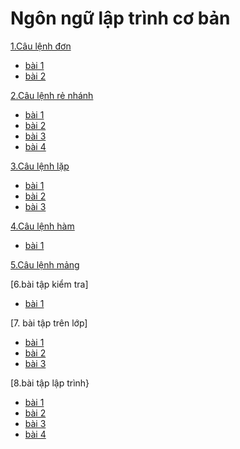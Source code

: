 # Ngôn ngữ lập trình cơ bản
[1.Câu lệnh đơn](https://hoctructuyencntt.github.io/NNLT/Bai02.html)
- [bài 1](https://www.jdoodle.com/iembed/v0/BqW)
- [bài 2](https://www.jdoodle.com/ia/BZe)

 [2.Câu lệnh rẻ nhánh](https://hoctructuyencntt.github.io/NNLT/Bai03.html)

- [bài 1](https://www.jdoodle.com/iembed/v0/Bu5)
- [bài 2](https://www.jdoodle.com/iembed/v0/Bu7)
- [bài 3](https://www.jdoodle.com/iembed/v0/Bu8)
- [bài 4](https://www.jdoodle.com/iembed/v0/Bu9)

[3.Câu lệnh lặp](https://hoctructuyencntt.github.io/NNLT/Bai04.html)

- [bài 1](https://www.jdoodle.com/ia/C1g)
- [bài 2](https://www.jdoodle.com/ia/C1j)
- [bài 3](https://www.jdoodle.com/iembed/v0/BAc)

[4.Câu lệnh hàm](https://hoctructuyencntt.github.io/NNLT/Bai05.html)

- [bài 1](https://www.jdoodle.com/ia/C1m)

[5.Câu lệnh mảng](https://hoctructuyencntt.github.io/NNLT/Bai06.html)


[6.bài tập kiểm tra]

- [bài 1](https://www.jdoodle.com/ia/BZf)

[7. bài tập trên lớp]
- [bài 1](https://www.jdoodle.com/iembed/v0/BAb)
- [bài 2](https://www.jdoodle.com/iembed/v0/BBr)
- [bài 3](https://www.jdoodle.com/iembed/v0/BAX)

[8.bài tập lập trình}
- [bài 1](https://www.jdoodle.com/ia/C2c)
- [bài 2](https://www.jdoodle.com/ia/C2h)
- [bài 3](https://www.jdoodle.com/ia/C2i)
- [bài 4](https://www.jdoodle.com/ia/C2j)

